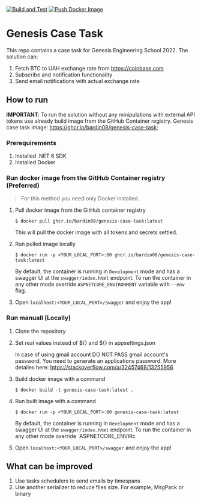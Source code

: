 [![Build and Test](https://github.com/Bardin08/GenesisCaseTask/actions/workflows/build-and-test.yml/badge.svg?branch=master)](https://github.com/Bardin08/GenesisCaseTask/actions/workflows/build-and-test.yml)
[![Push Docker Image](https://github.com/Bardin08/GenesisCaseTask/actions/workflows/push-docker-image-to-hub.yml/badge.svg)](https://github.com/Bardin08/GenesisCaseTask/actions/workflows/push-docker-image-to-hub.yml)


# Genesis Case Task
This repo contains a case task for Genesis Engineering School 2022. The solution can:
1. Fetch BTC to UAH exchange rate from https://coinbase.com
2. Subscribe and notification functionality
3. Send email notifications with actual exchange rate

## How to run

**IMPORTANT**: To run the solution without any minipulations with external API tokens use already build image from the GitHub Container registry. 
Genesis case task image: https://ghcr.io/bardin08/genesis-case-task;

### Prerequirements
1. Installed .NET 6 SDK
2. Installed Docker

### Run docker image from the GitHub Container registry (Preferred)
> For this method you need only Docker installed.

1. Pull docker image from the GitHub container registry

   `$ docker pull ghcr.io/bardin08/genesis-case-task:latest`
   
   This will pull the docker image with all tokens and secrets settled.

2. Run pulled image locally
  
   `$ docker run -p <YOUR_LOCAL_PORT>:80 ghcr.io/bardin08/genesis-case-task:latest`
   
   By default, the container is running in `Development` mode and has a swagger UI at the `swagger/index.html` endpoint.
   To run the container in any other mode override `ASPNETCORE_ENVIRONMENT` variable with `--env` flag.

3. Open `localhost:<YOUR_LOCAL_PORT>/swagger` and enjoy the app!

### Run manuall (Locally)
1. Clone the repository
2. Set real values instead of ${} and ${} in appsettings.json

   In case of using gmail account DO NOT PASS gmail account's password. You need to generate an applications password. More detailes here: https://stackoverflow.com/a/32457468/13255956
   
3. Build docker image with a command
   
   `$ docker build -t genesis-case-task:latest .`
   
4. Run built image with a command

   `$ docker run -p <YOUR_LOCAL_PORT>:80 genesis-case-task:latest`
   
   By default, the container is running in `Development` mode and has a swagger UI at the `swagger/index.html` endpoint.
   To run the container in any other mode override `ASPNETCORE_ENVIRc
 5. Open `localhost:<YOUR_LOCAL_PORT>/swagger` and enjoy the app!
 
## What can be improved

1. Use tasks schedulers to send emails by timespans
2. Use another serializer to reduce files size. For example, MsgPack or binary
